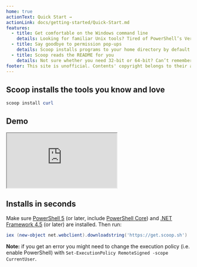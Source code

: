 ```yaml
---
home: true
actionText: Quick Start →
actionLink: docs/getting-started/Quick-Start.md
features:
  - title: Get comfortable on the Windows command line
    details: Looking for familiar Unix tools? Tired of PowerShell’s Verb-Noun verbosity? Scoop helps you get the programs you need, with a minimal amount of point-and-clicking.
  - title: Say goodbye to permission pop-ups
    details: Scoop installs programs to your home directory by default. So you don’t need admin permissions to install programs, and you won’t see UAC popups every time you need to add or remove a program.
  - title: Scoop reads the README for you
    details: Not sure whether you need 32-bit or 64-bit? Can’t remember that command you have to type after you install to get that other thing you need? Scoop has you covered. Just "scoop install" and you’ll be ready to work in no time.
footer: This site is unofficial. Contents' copyright belongs to their author.
---
```


## Scoop installs the tools you know and love

```powershell
scoop install curl
```

## Demo

<div class="wrapper">
  <iframe src="https://www.youtube.com/embed/a85QLUJ0Wbs?rel=0" allowfullscreen></iframe>
</div>

## Installs in seconds

Make sure [PowerShell 5](https://aka.ms/wmf5download) (or later, include [PowerShell Core](https://docs.microsoft.com/en-us/powershell/scripting/install/installing-powershell-core-on-windows?view=powershell-6)) and [.NET Framework 4.5](https://www.microsoft.com/net/download) (or later) are installed. Then run:

```powershell
iex (new-object net.webclient).downloadstring('https://get.scoop.sh')
```

**Note:** if you get an error you might need to change the execution policy (i.e. enable PowerShell) with `Set-ExecutionPolicy RemoteSigned -scope CurrentUser`.

